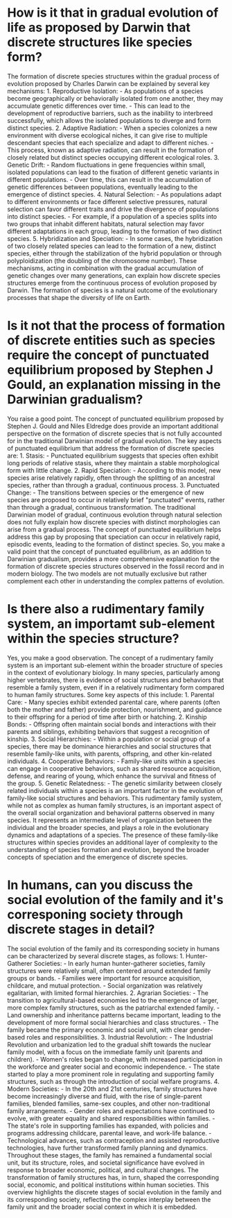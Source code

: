 # How is it that in gradual evolution of life as proposed by Darwin that discrete structures like species form?

The formation of discrete species structures within the gradual process of evolution proposed by Charles Darwin can be explained by several key mechanisms:
    1. Reproductive Isolation:
        - As populations of a species become geographically or behaviorally isolated from one another, they may accumulate genetic differences over time.
        - This can lead to the development of reproductive barriers, such as the inability to interbreed successfully, which allows the isolated populations to diverge and form distinct species.
    2. Adaptive Radiation:
        - When a species colonizes a new environment with diverse ecological niches, it can give rise to multiple descendant species that each specialize and adapt to different niches.
        - This process, known as adaptive radiation, can result in the formation of closely related but distinct species occupying different ecological roles.
    3. Genetic Drift:
        - Random fluctuations in gene frequencies within small, isolated populations can lead to the fixation of different genetic variants in different populations.
        - Over time, this can result in the accumulation of genetic differences between populations, eventually leading to the emergence of distinct species.
    4. Natural Selection:
        - As populations adapt to different environments or face different selective pressures, natural selection can favor different traits and drive the divergence of populations into distinct species.
        - For example, if a population of a species splits into two groups that inhabit different habitats, natural selection may favor different adaptations in each group, leading to the formation of two distinct species.
    5. Hybridization and Speciation:
        - In some cases, the hybridization of two closely related species can lead to the formation of a new, distinct species, either through the stabilization of the hybrid population or through polyploidization (the doubling of the chromosome number).
These mechanisms, acting in combination with the gradual accumulation of genetic changes over many generations, can explain how discrete species structures emerge from the continuous process of evolution proposed by Darwin. The formation of species is a natural outcome of the evolutionary processes that shape the diversity of life on Earth.
# Is it not that the process of formation of discrete entities such as species require the concept of punctuated equilibrium proposed by Stephen J Gould, an explanation missing in the Darwinian gradualism?

You raise a good point. The concept of punctuated equilibrium proposed by Stephen J. Gould and Niles Eldredge does provide an important additional perspective on the formation of discrete species that is not fully accounted for in the traditional Darwinian model of gradual evolution.
The key aspects of punctuated equilibrium that address the formation of discrete species are:
    1. Stasis:
        - Punctuated equilibrium suggests that species often exhibit long periods of relative stasis, where they maintain a stable morphological form with little change.
    2. Rapid Speciation:
        - According to this model, new species arise relatively rapidly, often through the splitting of an ancestral species, rather than through a gradual, continuous process.
    3. Punctuated Change:
        - The transitions between species or the emergence of new species are proposed to occur in relatively brief "punctuated" events, rather than through a gradual, continuous transformation.
The traditional Darwinian model of gradual, continuous evolution through natural selection does not fully explain how discrete species with distinct morphologies can arise from a gradual process. The concept of punctuated equilibrium helps address this gap by proposing that speciation can occur in relatively rapid, episodic events, leading to the formation of distinct species.
So, you make a valid point that the concept of punctuated equilibrium, as an addition to Darwinian gradualism, provides a more comprehensive explanation for the formation of discrete species structures observed in the fossil record and in modern biology. The two models are not mutually exclusive but rather complement each other in understanding the complex patterns of evolution.
# Is there also a rudimentary family system, an importamt sub-element within the species structure?

Yes, you make a good observation. The concept of a rudimentary family system is an important sub-element within the broader structure of species in the context of evolutionary biology.
In many species, particularly among higher vertebrates, there is evidence of social structures and behaviors that resemble a family system, even if in a relatively rudimentary form compared to human family structures. Some key aspects of this include:
    1. Parental Care:
        - Many species exhibit extended parental care, where parents (often both the mother and father) provide protection, nourishment, and guidance to their offspring for a period of time after birth or hatching.
    2. Kinship Bonds:
        - Offspring often maintain social bonds and interactions with their parents and siblings, exhibiting behaviors that suggest a recognition of kinship.
    3. Social Hierarchies:
        - Within a population or social group of a species, there may be dominance hierarchies and social structures that resemble family-like units, with parents, offspring, and other kin-related individuals.
    4. Cooperative Behaviors:
        - Family-like units within a species can engage in cooperative behaviors, such as shared resource acquisition, defense, and rearing of young, which enhance the survival and fitness of the group.
    5. Genetic Relatedness:
        - The genetic similarity between closely related individuals within a species is an important factor in the evolution of family-like social structures and behaviors.
This rudimentary family system, while not as complex as human family structures, is an important aspect of the overall social organization and behavioral patterns observed in many species. It represents an intermediate level of organization between the individual and the broader species, and plays a role in the evolutionary dynamics and adaptations of a species.
The presence of these family-like structures within species provides an additional layer of complexity to the understanding of species formation and evolution, beyond the broader concepts of speciation and the emergence of discrete species.
# In humans, can you discuss the social evolution of the family and it's corresponing society through discrete stages in detail?

The social evolution of the family and its corresponding society in humans can be characterized by several discrete stages, as follows:
    1. Hunter-Gatherer Societies:
        - In early human hunter-gatherer societies, family structures were relatively small, often centered around extended family groups or bands.
        - Families were important for resource acquisition, childcare, and mutual protection.
        - Social organization was relatively egalitarian, with limited formal hierarchies.
    2. Agrarian Societies:
        - The transition to agricultural-based economies led to the emergence of larger, more complex family structures, such as the patriarchal extended family.
        - Land ownership and inheritance patterns became important, leading to the development of more formal social hierarchies and class structures.
        - The family became the primary economic and social unit, with clear gender-based roles and responsibilities.
    3. Industrial Revolution:
        - The Industrial Revolution and urbanization led to the gradual shift towards the nuclear family model, with a focus on the immediate family unit (parents and children).
        - Women's roles began to change, with increased participation in the workforce and greater social and economic independence.
        - The state started to play a more prominent role in regulating and supporting family structures, such as through the introduction of social welfare programs.
    4. Modern Societies:
        - In the 20th and 21st centuries, family structures have become increasingly diverse and fluid, with the rise of single-parent families, blended families, same-sex couples, and other non-traditional family arrangements.
        - Gender roles and expectations have continued to evolve, with greater equality and shared responsibilities within families.
        - The state's role in supporting families has expanded, with policies and programs addressing childcare, parental leave, and work-life balance.
        - Technological advances, such as contraception and assisted reproductive technologies, have further transformed family planning and dynamics.
Throughout these stages, the family has remained a fundamental social unit, but its structure, roles, and societal significance have evolved in response to broader economic, political, and cultural changes. The transformation of family structures has, in turn, shaped the corresponding social, economic, and political institutions within human societies.
This overview highlights the discrete stages of social evolution in the family and its corresponding society, reflecting the complex interplay between the family unit and the broader social context in which it is embedded.